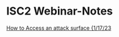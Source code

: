 # ISC2 Webinar-Notes


<a href="https://github.com/brentgarren/Attack-Surface/blob/main/README.md">	How to Access an attack surface {1/17/23</a> <br>

